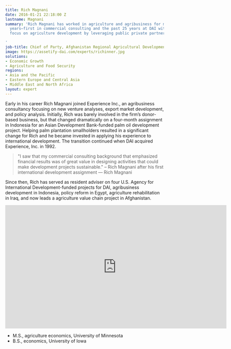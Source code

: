 ```yaml
---
title: Rich Magnani
date: 2016-01-21 22:18:00 Z
lastname: Magnani
summary: 'Rich Magnani has worked in agriculture and agribusiness for more than 30
  years—first in commercial consulting and the past 25 years at DAI with a continuing
  focus on agriculture development by leveraging public private partnerships.

'
job-title: Chief of Party, Afghanistan Regional Agricultural Development Program
image: https://assetify-dai.com/experts/richinner.jpg
solutions:
- Economic Growth
- Agriculture and Food Security
regions:
- Asia and the Pacific
- Eastern Europe and Central Asia
- Middle East and North Africa
layout: expert
---
```


Early in his career Rich Magnani joined Experience Inc., an agribusiness consultancy focusing on new venture analyses, export market development, and policy analysis. Initially, Rich was barely involved in the firm’s donor-based business, but that changed dramatically on a four-month assignment in Indonesia for an Asian Development Bank-funded palm oil development project. Helping palm plantation smallholders resulted in a significant change for Rich and he became invested in applying his experience to international development. The transition continued when DAI acquired Experience, Inc. in 1992.

> "I saw that my commercial consulting background that emphasized financial results was of great value in designing activities that could make development projects sustainable." – Rich Magnani after his first international development assignment — Rich Magnani

Since then, Rich has served as resident adviser on four U.S. Agency for International Development-funded projects for DAI, agribusiness development in Indonesia, policy reform in Egypt, agriculture rehabilitation in Iraq, and now leads a agriculture value chain project in Afghanistan.

<iframe allowfullscreen="" frameborder="0" height="392" mozallowfullscreen="" src="https://player.vimeo.com/video/35278992?portrait=0" webkitallowfullscreen="" width="703"></iframe>

* M.S., agriculture economics, University of Minnesota
* B.S., economics, University of Iowa